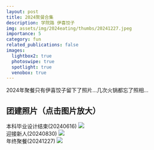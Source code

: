 ```yaml
---
layout: post
title: 2024聚餐合集
description: 学院路 伊喜饺子
img: assets/img/2024eating/thumbs/20241227.jpeg
importance: 5
category: fun
related_publications: false
images:
  lightbox2: true
  photoswipe: true
  spotlight: true
  venobox: true
---
```


2024年聚餐只有伊喜饺子留下了照片...几次火锅都忘了照相...

## 团建照片（点击图片放大）

本科毕业设计结束(20240616)
<a href="../../assets/img/2024eating/20240616.jpeg" data-lightbox="roadtrip"><img src="../../assets/img/2024eating/thumbs/20240616.jpeg" /></a>
<br>
迎接新人(20240830)
<a href="../../assets/img/2024eating/20240830.jpeg" data-lightbox="roadtrip"><img src="../../assets/img/2024eating/thumbs/20240830.jpeg" /></a>
<br>
年终聚餐(20241227)
<a href="../../assets/img/2024eating/20241227.jpeg" data-lightbox="roadtrip"><img src="../../assets/img/2024eating/thumbs/20241227.jpeg" /></a>

